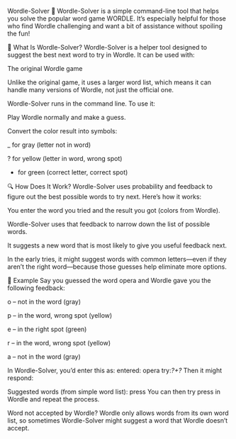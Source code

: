 Wordle-Solver 🧩
Wordle-Solver is a simple command-line tool that helps you solve the popular word game WORDLE. It’s especially helpful for those who find Wordle challenging and want a bit of assistance without spoiling the fun!

🎯 What Is Wordle-Solver?
Wordle-Solver is a helper tool designed to suggest the best next word to try in Wordle. It can be used with:

The original Wordle game

Unlike the original game, it uses a larger word list, which means it can handle many versions of Wordle, not just the official one.

Wordle-Solver runs in the command line. To use it:

Play Wordle normally and make a guess.

Convert the color result into symbols:

_ for gray (letter not in word)

? for yellow (letter in word, wrong spot)

+ for green (correct letter, correct spot)

🔍 How Does It Work?
Wordle-Solver uses probability and feedback to figure out the best possible words to try next. Here’s how it works:

You enter the word you tried and the result you got (colors from Wordle).

Wordle-Solver uses that feedback to narrow down the list of possible words.

It suggests a new word that is most likely to give you useful feedback next.

In the early tries, it might suggest words with common letters—even if they aren’t the right word—because those guesses help eliminate more options.

🧠 Example
Say you guessed the word opera and Wordle gave you the following feedback:

o – not in the word (gray)

p – in the word, wrong spot (yellow)

e – in the right spot (green)

r – in the word, wrong spot (yellow)

a – not in the word (gray)

In Wordle-Solver, you’d enter this as:
entered: opera
try:_?+?_
Then it might respond:

Suggested words (from simple word list):
        press
You can then try press in Wordle and repeat the process.

Word not accepted by Wordle?
Wordle only allows words from its own word list, so sometimes Wordle-Solver might suggest a word that Wordle doesn’t accept.